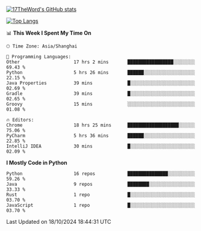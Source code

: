 [![17TheWord's GitHub stats](https://github-readme-stats.vercel.app/api?username=17TheWord&count_private=true&show_icons=true)](https://github.com/anuraghazra/github-readme-stats)

[![Top Langs](https://github-readme-stats.vercel.app/api/top-langs/?username=17TheWord&layout=compact&hide=html)](https://github.com/anuraghazra/github-readme-stats)


<!--START_SECTION:waka-->
📊 **This Week I Spent My Time On** 

```text
🕑︎ Time Zone: Asia/Shanghai

💬 Programming Languages: 
Other                    17 hrs 2 mins       █████████████████░░░░░░░░   69.43 % 
Python                   5 hrs 26 mins       ██████░░░░░░░░░░░░░░░░░░░   22.15 % 
Java Properties          39 mins             █░░░░░░░░░░░░░░░░░░░░░░░░   02.69 % 
Gradle                   39 mins             █░░░░░░░░░░░░░░░░░░░░░░░░   02.65 % 
Groovy                   15 mins             ░░░░░░░░░░░░░░░░░░░░░░░░░   01.08 % 

🔥 Editors: 
Chrome                   18 hrs 25 mins      ███████████████████░░░░░░   75.06 % 
PyCharm                  5 hrs 36 mins       ██████░░░░░░░░░░░░░░░░░░░   22.85 % 
IntelliJ IDEA            30 mins             █░░░░░░░░░░░░░░░░░░░░░░░░   02.09 % 
```

**I Mostly Code in Python** 

```text
Python                   16 repos            ███████████████░░░░░░░░░░   59.26 % 
Java                     9 repos             ████████░░░░░░░░░░░░░░░░░   33.33 % 
Rust                     1 repo              █░░░░░░░░░░░░░░░░░░░░░░░░   03.70 % 
JavaScript               1 repo              █░░░░░░░░░░░░░░░░░░░░░░░░   03.70 % 
```




 Last Updated on 18/10/2024 18:44:31 UTC
<!--END_SECTION:waka-->
